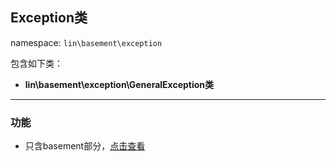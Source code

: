 Exception类
----
namespace: `lin\basement\exception`

包含如下类：

* **lin\basement\exception\GeneralException类**

---

### 功能

* 只含basement部分，[点击查看](https://github.com/linlanye/basement)
